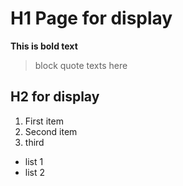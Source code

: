 # H1 Page for display
**This is bold text**
> block quote texts here
## H2 for display
1. First item
2. Second item
3. third

- list 1
- list 2
